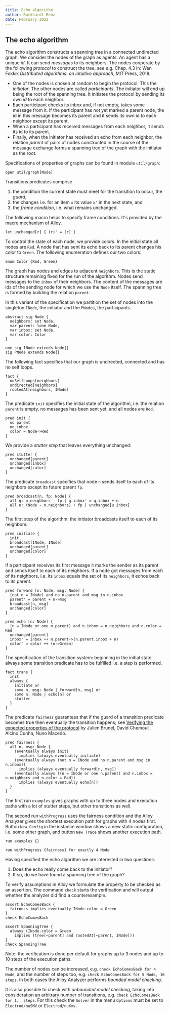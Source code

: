 ```yaml
---
title: Echo algorithm
author: Burkhardt Renz
date: February 2022
---
```

## The echo algorithm

The echo algorithm constructs a
spanning tree in a connected undirected graph. We consider the nodes of
the graph as agents. An agent has a unique _id_. It can send
_messages_ to its neighbors. The nodes cooperate by the following
_protocol_ to construct the tree,
see e.g. Chap. 4.3 in: Wan Fokkik _Distributed algorithms: an intuitive approach_, 
MIT Press, 2018.

- One of the nodes is chosen at random to begin the protocol.
  This the _initiator_. The other nodes are called
  _participants_. The initiator will end up being the root of the
  spanning tree. It initiates the protocol by sending its own
  _id_ to each neighbor.
- Each participant checks its inbox and, if not empty, takes
  some message from it. If the participant has not yet marked a
  parent node, the id in this message becomes its parent and it
  sends its own id to each neighbor except its parent.
- When a participant has received messages from each neighbor,
  it sends its id to its parent.
- Finally, when the initiator has received an echo from each
  neighbor, the relation _parent_ of pairs of nodes constructed in the
  course of the message exchange forms a spanning tree of the graph with the
  initiator as the root.

Specifications of properties of graphs can be found in module
`util/graph`:

```alloy
open util/graph[Node]
```

Transitions predicates comprise
1. the condition the current state must meet for the transition to occur, the _guard_,
2. the changes i.e. for an item `x` its value `x'` in the next state, and
3. the _frame condition_, i.e. what remains unchanged.

The following macro helps to specify frame conditions. It's provided by the
[macro mechanism of Alloy](http://alloytools.org/quickguide/macro.html).

```alloy
let unchanged[r] { (r)' = (r) } 
```

To control the state of each node, we provide colors. In the initial
state all nodes are `Red`. A node that has sent its echo back to its parent
changes his color to `Green`. The following enumeration defines our two colors:

```alloy
enum Color {Red, Green}
```

The graph has nodes and edges to adjacent `neighbors`. This is the static structure 
remaining fixed for the run of the algorithm. Nodes send messages to the `inbox`
of their neighbors. The content of the messages are ids of the sending node for which we use
the `Node` itself. The spanning tree is formed by building the relation `parent`.

In this variant of the specification we partition the set of nodes into the singleton
`INode`, the initiator and the `PNode`s, the participants.

```alloy
abstract sig Node {
  neighbors: set Node,
  var parent: lone Node,
  var inbox: set Node,
  var color: Color
}	

one sig INode extends Node{}
sig PNode extends Node{}
```

The following fact specifies that our graph is undirected, connected and has no self loops.

```alloy
fact {
  noSelfLoops[neighbors]
  undirected[neighbors]
  rootedAt[neighbors, INode]
}
```

The predicate `init` specifies the initial state of the algorithm, i.e. the relation
`parent` is empty, no messages has been sent yet, and all nodes are `Red`.

```alloy
pred init {
  no parent
  no inbox
  color = Node->Red
}
```

We provide a _stutter step_ that leaves everything unchanged:

```alloy
pred stutter {
  unchanged[parent]
  unchanged[inbox]
  unchanged[color]
}
```

The predicate `broadcast` specifies that node `n` sends itself to each
of its neighbors except its future parent `fp`.

```alloy
pred broadcast[n, fp: Node] {
  all q: n.neighbors - fp | q.inbox' = q.inbox + n
  all u: (Node - n.neighbors) + fp | unchanged[u.inbox]	
}
```

The first step of the algorithm: the initiator broadcasts itself to each of its
neighbors:

```alloy
pred initiate {
  init
  broadcast[INode, INode]
  unchanged[parent]
  unchanged[color]
}
```

If a participant receives its first message it marks the sender as its
parent and sends itself to each of its neighbors.
If a node got messages from each of its neighbors, i.e. its `inbox` equals
the set of its `neighbors`, it echos back to its parent.

```alloy
pred forward [n: Node, msg: Node] {
  (not n = INode) and no n.parent and msg in n.inbox
  parent' = parent + n->msg
  broadcast[n, msg]
  unchanged[color]
}

pred echo [n: Node] {
  (n = INode or one n.parent) and n.inbox = n.neighbors and n.color = Red
  unchanged[parent]
  inbox' = inbox ++ n.parent->(n.parent.inbox + n)
  color' = color ++ (n->Green)
}
```

The specification of the transition system: beginning in the initial state always 
some transition predicate has to be fulfilled i.e. a step is performed.

```alloy
fact trans {
  init
  always { 
    initiate or
    some n, msg: Node | forward[n, msg] or
    some n: Node | echo[n] or
    stutter 
  }
}
```

The predicate `fairness` guarantees that if the guard of a transition predicate becomes true
then eventually the transition happens; 
see [Verifying the expected properties of the protocol](https://haslab.github.io/formal-software-design/protocol-design/index.html#verifying-the-expected-properties-of-the-protocol)
by Julien Brunel, David Chemouil, Alcino Cunha, Nuno Macedo.

```alloy
pred fairness {
  all n, msg: Node {
    (eventually always init) 
      implies (always eventually initiate)
    (eventually always (not n = INode and no n.parent and msg in n.inbox))
      implies (always eventually forward[n, msg])
    (eventually always ((n = INode or one n.parent) and n.inbox = n.neighbors and n.color = Red))
      implies (always eventually echo[n])
  }
}
```

The first run `examples` gives graphs with up to three nodes and execution paths with
a lot of stutter steps, but other transitions as well. 

The second run `withProgress` uses the fairness condition and the Alloy Analyzer gives the
shortest execution path for graphs with 4 nodes first. Button `New Config` in the instance 
window shows a new static configuration, i.e. some other graph, and button `New Trace` shows 
another execution path.

```alloy
run examples {}

run withProgress {fairness} for exactly 4 Node
```

Having specified the echo algorithm we are interested in two questions:
1. Does the echo really come back to the initiator?
2. If so, do we have found a spanning tree of the graph?

To verify assumptions in Alloy we formulate the property to be checked as an assertion.
The command `check` starts the verification and will output whether the analyzer did
find a counterexample.

```alloy
assert EchoComesBack {
  fairness implies eventually INode.color = Green
}
check EchoComesBack

assert SpanningTree {
  always (INode.color = Green 
    implies (tree[~parent] and rootedAt[~parent, INode]))
}
check SpanningTree
```

Note: the verification is done per default for graphs up to 3 nodes and up to
10 steps of the execution paths.

The number of nodes can be increased, e.g.
`check EchoComesBack for 4 Node`, and the number of steps too, e.g.
`check EchoComesBack for 5 Node, 16 steps`. In both cases the Alloy Analyzer
performs _bounded model checking_. 

It is also possible to check with _unbounded model checking_, 
taking into consideration an arbitrary number of transitions, e.g.
`check EchoComesBack for 1.. steps`. For this check the `Solver` in the menu
`Options` must be set to `Electrod/nuSMV` or `Electrod/nuXmv`.
